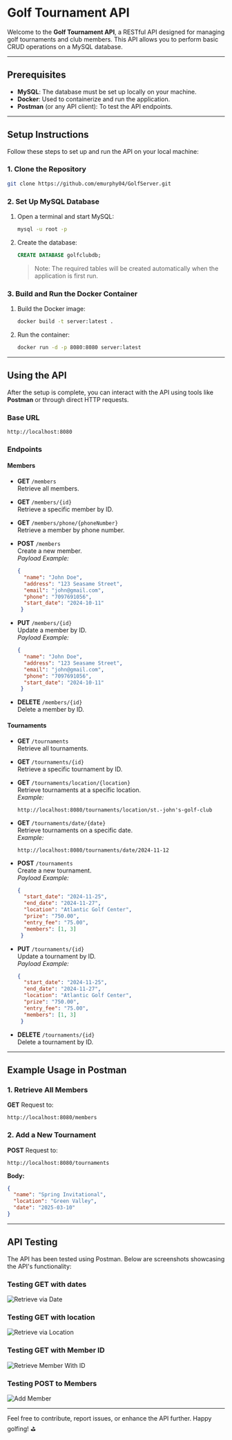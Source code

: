 
# Golf Tournament API

Welcome to the **Golf Tournament API**, a RESTful API designed for managing golf tournaments and club members. This API allows you to perform basic CRUD operations on a MySQL database.

---

## Prerequisites

- **MySQL**: The database must be set up locally on your machine.
- **Docker**: Used to containerize and run the application.
- **Postman** (or any API client): To test the API endpoints.

---

## Setup Instructions

Follow these steps to set up and run the API on your local machine:

### 1. Clone the Repository
```bash
git clone https://github.com/emurphy04/GolfServer.git
```

### 2. Set Up MySQL Database
1. Open a terminal and start MySQL:
   ```bash
   mysql -u root -p
   ```
2. Create the database:
   ```sql
   CREATE DATABASE golfclubdb;
   ```
   > Note: The required tables will be created automatically when the application is first run.

### 3. Build and Run the Docker Container
1. Build the Docker image:
   ```bash
   docker build -t server:latest .
   ```
2. Run the container:
   ```bash
   docker run -d -p 8080:8080 server:latest
   ```

---

## Using the API

After the setup is complete, you can interact with the API using tools like **Postman** or through direct HTTP requests.

### Base URL
```
http://localhost:8080
```

### Endpoints

#### **Members**
- **GET** `/members`  
  Retrieve all members.
  
- **GET** `/members/{id}`  
  Retrieve a specific member by ID.
  
- **GET** `/members/phone/{phoneNumber}`  
  Retrieve a member by phone number.

- **POST** `/members`  
  Create a new member.  
  _Payload Example:_
  ```json
  {
    "name": "John Doe",
    "address": "123 Seasame Street",
    "email": "john@gmail.com",
    "phone": "7097691056",
    "start_date": "2024-10-11"
   }
  ```

- **PUT** `/members/{id}`  
  Update a member by ID.  
  _Payload Example:_
  ```json
  {
    "name": "John Doe",
    "address": "123 Seasame Street",
    "email": "john@gmail.com",
    "phone": "7097691056",
    "start_date": "2024-10-11"
   }
  ```

- **DELETE** `/members/{id}`  
  Delete a member by ID.

#### **Tournaments**
- **GET** `/tournaments`  
  Retrieve all tournaments.
  
- **GET** `/tournaments/{id}`  
  Retrieve a specific tournament by ID.
  
- **GET** `/tournaments/location/{location}`  
  Retrieve tournaments at a specific location.  
  _Example:_  
  ```
  http://localhost:8080/tournaments/location/st.-john's-golf-club
  ```

- **GET** `/tournaments/date/{date}`  
  Retrieve tournaments on a specific date.  
  _Example:_  
  ```
  http://localhost:8080/tournaments/date/2024-11-12
  ```

- **POST** `/tournaments`  
  Create a new tournament.  
  _Payload Example:_
  ```json
  {
    "start_date": "2024-11-25",
    "end_date": "2024-11-27",
    "location": "Atlantic Golf Center",
    "prize": "750.00",
    "entry_fee": "75.00",
    "members": [1, 3]
   }
  ```

- **PUT** `/tournaments/{id}`  
  Update a tournament by ID.  
  _Payload Example:_
  ```json
  {
    "start_date": "2024-11-25",
    "end_date": "2024-11-27",
    "location": "Atlantic Golf Center",
    "prize": "750.00",
    "entry_fee": "75.00",
    "members": [1, 3]
   }
  ```

- **DELETE** `/tournaments/{id}`  
  Delete a tournament by ID.

---

## Example Usage in Postman

### 1. Retrieve All Members
**GET** Request to:  
```
http://localhost:8080/members
```

### 2. Add a New Tournament
**POST** Request to:  
```
http://localhost:8080/tournaments
```
**Body:**
```json
{
  "name": "Spring Invitational",
  "location": "Green Valley",
  "date": "2025-03-10"
}
```

---

## API Testing

The API has been tested using Postman. Below are screenshots showcasing the API's functionality:

### Testing GET with dates
![Retrieve via Date](testing-screenshots/date-testing.png)

### Testing GET with location
![Retrieve via Location](testing-screenshots/location-testing.png)

### Testing GET with Member ID
![Retrieve Member With ID](testing-screenshots/members-id-testing.png)

### Testing POST to Members
![Add Member](testing-screenshots/members-post-testing.png)

---

Feel free to contribute, report issues, or enhance the API further. Happy golfing! ⛳
